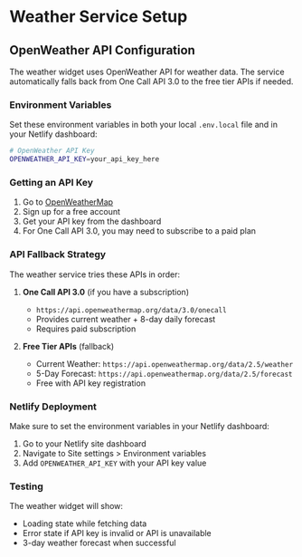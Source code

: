 # Weather Service Setup

## OpenWeather API Configuration

The weather widget uses OpenWeather API for weather data. The service automatically falls back from One Call API 3.0 to the free tier APIs if needed.

### Environment Variables

Set these environment variables in both your local `.env.local` file and in your Netlify dashboard:

```bash
# OpenWeather API Key
OPENWEATHER_API_KEY=your_api_key_here
```

### Getting an API Key

1. Go to [OpenWeatherMap](https://openweathermap.org/api)
2. Sign up for a free account
3. Get your API key from the dashboard
4. For One Call API 3.0, you may need to subscribe to a paid plan

### API Fallback Strategy

The weather service tries these APIs in order:

1. **One Call API 3.0** (if you have a subscription)
   - `https://api.openweathermap.org/data/3.0/onecall`
   - Provides current weather + 8-day daily forecast
   - Requires paid subscription

2. **Free Tier APIs** (fallback)
   - Current Weather: `https://api.openweathermap.org/data/2.5/weather`
   - 5-Day Forecast: `https://api.openweathermap.org/data/2.5/forecast`
   - Free with API key registration

### Netlify Deployment

Make sure to set the environment variables in your Netlify dashboard:

1. Go to your Netlify site dashboard
2. Navigate to Site settings > Environment variables
3. Add `OPENWEATHER_API_KEY` with your API key value

### Testing

The weather widget will show:
- Loading state while fetching data
- Error state if API key is invalid or API is unavailable
- 3-day weather forecast when successful